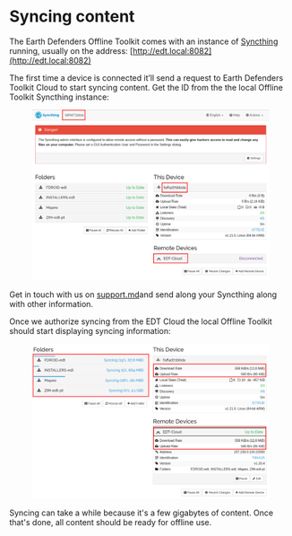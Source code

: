 # Syncing content

The Earth Defenders Offline Toolkit comes with an instance of [Syncthing](https://syncthing.net/) running, usually on the address: [http://edt.local:8082](http://edt.local:8082)

The first time a device is connected it’ll send a request to Earth Defenders Toolkit Cloud to start syncing content. Get the ID from the the local Offline Toolkit Syncthing instance:

<figure><img src="../../.gitbook/assets/Untitled 5.png" alt=""><figcaption></figcaption></figure>

Get in touch with us on [support.md](../../support.md "mention")and send along your Syncthing along with other information.

Once we authorize syncing from the EDT Cloud the local Offline Toolkit should start displaying syncing information:

<figure><img src="../../.gitbook/assets/Untitled 10.png" alt=""><figcaption></figcaption></figure>

Syncing can take a while because it's a few gigabytes of content. Once that's done, all content should be ready for offline use.

